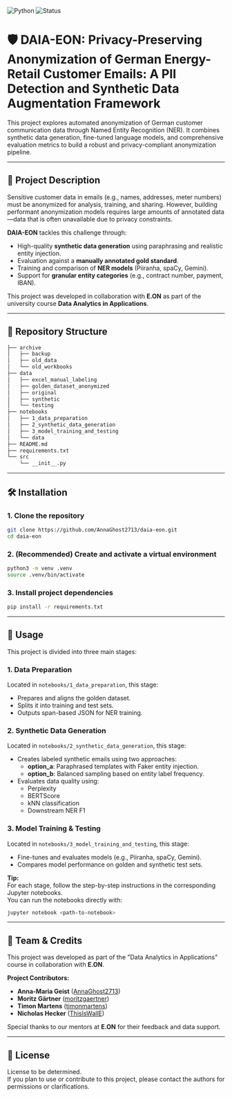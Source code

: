 ![Python](https://img.shields.io/badge/python-3.9%2B-blue.svg)
![Status](https://img.shields.io/badge/status-research-brightgreen)

# 🛡️ DAIA-EON: Privacy-Preserving Anonymization of German Energy-Retail Customer Emails: A PII Detection and Synthetic Data Augmentation Framework

This project explores automated anonymization of German customer communication data through Named Entity Recognition (NER). It combines synthetic data generation, fine-tuned language models, and comprehensive evaluation metrics to build a robust and privacy-compliant anonymization pipeline.

---

## 📘 Project Description

Sensitive customer data in emails (e.g., names, addresses, meter numbers) must be anonymized for analysis, training, and sharing. However, building performant anonymization models requires large amounts of annotated data—data that is often unavailable due to privacy constraints.

**DAIA-EON** tackles this challenge through:
- High-quality **synthetic data generation** using paraphrasing and realistic entity injection.
- Evaluation against a **manually annotated gold standard**.
- Training and comparison of **NER models** (Piiranha, spaCy, Gemini).
- Support for **granular entity categories** (e.g., contract number, payment, IBAN).

This project was developed in collaboration with **E.ON** as part of the university course **Data Analytics in Applications**.

---

## 📂 Repository Structure

```bash
├── archive
│   ├── backup
│   ├── old_data
│   └── old_workbooks
├── data
│   ├── excel_manual_labeling
│   ├── golden_dataset_anonymized
│   ├── original
│   ├── synthetic
│   └── testing
├── notebooks
│   ├── 1_data_preparation
│   ├── 2_synthetic_data_generation
│   ├── 3_model_training_and_testing
│   └── data
├── README.md
├── requirements.txt
└── src
    └── __init__.py
```

---

## 🛠️ Installation

### 1. Clone the repository

```bash
git clone https://github.com/AnnaGhost2713/daia-eon.git
cd daia-eon
```

### 2. (Recommended) Create and activate a virtual environment
```bash
python3 -m venv .venv
source .venv/bin/activate
```

### 3. Install project dependencies
```bash
pip install -r requirements.txt
```

---

## 🚀 Usage

This project is divided into three main stages:

### 1. Data Preparation

Located in `notebooks/1_data_preparation`, this stage:

- Prepares and aligns the golden dataset.
- Splits it into training and test sets.
- Outputs span-based JSON for NER training.

### 2. Synthetic Data Generation

Located in `notebooks/2_synthetic_data_generation`, this stage:

- Creates labeled synthetic emails using two approaches:
  - **option_a**: Paraphrased templates with Faker entity injection.
  - **option_b**: Balanced sampling based on entity label frequency.
- Evaluates data quality using:
  - Perplexity
  - BERTScore
  - kNN classification
  - Downstream NER F1

### 3. Model Training & Testing

Located in `notebooks/3_model_training_and_testing`, this stage:

- Fine-tunes and evaluates models (e.g., Piiranha, spaCy, Gemini).
- Compares model performance on golden and synthetic test sets.


**Tip:**  
For each stage, follow the step-by-step instructions in the corresponding Jupyter notebooks.  
You can run the notebooks directly with:

```bash
jupyter notebook <path-to-notebook>
```
---

## 👥 Team & Credits

This project was developed as part of the "Data Analytics in Applications" course in collaboration with **E.ON**.

**Project Contributors:**
- **Anna-Maria Geist** ([AnnaGhost2713](https://github.com/AnnaGhost2713)) 
- **Moritz Gärtner** ([moritzgaertner](https://github.com/moritzgaertner)) 
- **Timon Martens** ([timonmartens](https://https://github.com/timonmartens)) 
- **Nicholas Hecker** ([ThisIsWallE](https://github.com/ThisIsWallE)) 

Special thanks to our mentors at **E.ON** for their feedback and data support.

---

## 📄 License

License to be determined.  
If you plan to use or contribute to this project, please contact the authors for permissions or clarifications.
